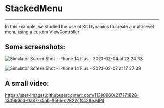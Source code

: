 # StackedMenu 
---------------------------------

In this example, we studied the use of Kit Dynamics to create a multi-level menu using a custom ViewController

Some screenshots:
-----------------
![Simulator Screen Shot - iPhone 14 Plus - 2023-02-04 at 23 24 33](https://user-images.githubusercontent.com/11380960/217274497-d88625bd-0d48-4ca2-91d5-4e14bef86bf4.png)

![Simulator Screen Shot - iPhone 14 Plus - 2023-02-07 at 17 27 39](https://user-images.githubusercontent.com/11380960/217274522-16009e3f-6512-4a82-bf7a-8a7802894d8a.png)

A small video:
-----------------
https://user-images.githubusercontent.com/11380960/217271828-130693c4-0a37-45ab-856b-c2822cf0c28e.MP4

